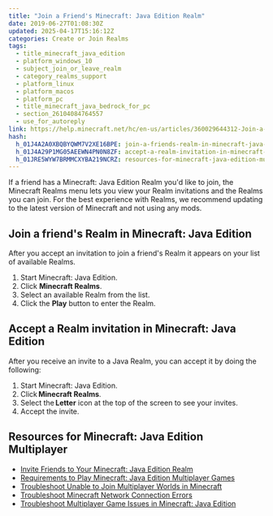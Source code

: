 ```yaml
---
title: "Join a Friend's Minecraft: Java Edition Realm"
date: 2019-06-27T01:08:30Z
updated: 2025-04-17T15:16:12Z
categories: Create or Join Realms
tags:
  - title_minecraft_java_edition
  - platform_windows_10
  - subject_join_or_leave_realm
  - category_realms_support
  - platform_linux
  - platform_macos
  - platform_pc
  - title_minecraft_java_bedrock_for_pc
  - section_26104084764557
  - use_for_autoreply
link: https://help.minecraft.net/hc/en-us/articles/360029644312-Join-a-Friend-s-Minecraft-Java-Edition-Realm
hash:
  h_01J4A2A0XBQBYQWM7V2XE16BPE: join-a-friends-realm-in-minecraft-java-edition
  h_01J4A29P1MG05AEEWN4PN0N8ZF: accept-a-realm-invitation-in-minecraft-java-edition
  h_01JRE5WYW7BRMMCXYBA219NCRZ: resources-for-minecraft-java-edition-multiplayer
---
```


If a friend has a Minecraft: Java Edition Realm you'd like to join, the Minecraft Realms menu lets you view your Realm invitations and the Realms you can join. For the best experience with Realms, we recommend updating to the latest version of Minecraft and not using any mods.

## Join a friend's Realm in Minecraft: Java Edition

After you accept an invitation to join a friend's Realm it appears on your list of available Realms.

1.  Start Minecraft: Java Edition.
2.  Click **Minecraft Realms**.
3.  Select an available Realm from the list.
4.  Click the **Play** button to enter the Realm.

## Accept a Realm invitation in Minecraft: Java Edition

After you receive an invite to a Java Realm, you can accept it by doing the following:

1.  Start Minecraft: Java Edition.
2.  Click **Minecraft Realms**.
3.  Select the **Letter** icon at the top of the screen to see your invites.
4.  Accept the invite.

## Resources for Minecraft: Java Edition Multiplayer

- [Invite Friends to Your Minecraft: Java Edition Realm](./Invite-Friends-to-Your-Minecraft-Java-Edition-Realm.md)
- [Requirements to Play Minecraft: Java Edition Multiplayer Games](../Multiplayer-Support/Requirements-to-Play-Minecraft-Java-Edition-Multiplayer-Games.md)
- [Troubleshoot Unable to Join Multiplayer Worlds in Minecraft](../Multiplayer-Support/Troubleshoot-Unable-to-Join-Multiplayer-Games-in-Minecraft.md)
- [Troubleshoot Minecraft Network Connection Errors](../Performance-Troubleshooting/Troubleshoot-Minecraft-Network-Connection-Errors.md)
- [Troubleshoot Multiplayer Game Issues in Minecraft: Java Edition](../Multiplayer-Support/Troubleshoot-Multiplayer-Game-Issues-in-Minecraft-Java-Edition.md)
